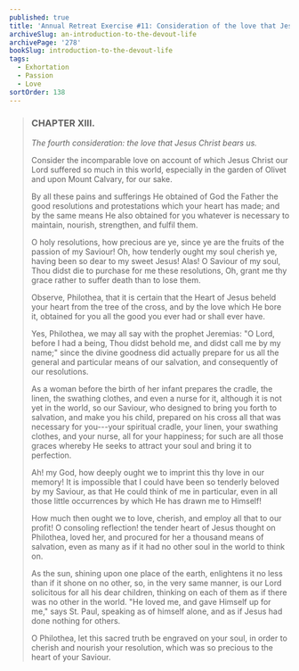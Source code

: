 ```yaml
---
published: true
title: 'Annual Retreat Exercise #11: Consideration of the love that Jesus Christ bears us'
archiveSlug: an-introduction-to-the-devout-life
archivePage: '278'
bookSlug: introduction-to-the-devout-life
tags:
  - Exhortation
  - Passion
  - Love
sortOrder: 138
---
```


> ### CHAPTER XIII.
>
> *The fourth consideration: the love that Jesus Christ bears us.*
>
> Consider the incomparable love on account of which Jesus Christ our Lord suffered so much in this world, especially in the garden of Olivet and upon Mount Calvary, for our sake.
>
> By all these pains and sufferings He obtained of God the Father the good resolutions and protestations which your heart has made; and by the same means He also obtained for you whatever is necessary to maintain, nourish, strengthen, and fulfil them.
>
> O holy resolutions, how precious are ye, since ye are the fruits of the passion of my Saviour! Oh, how tenderly ought my soul cherish ye, having been so dear to my sweet Jesus! Alas! O Saviour of my soul, Thou didst die to purchase for me these resolutions, Oh, grant me thy grace rather to suffer death than to lose them.
>
> Observe, Philothea, that it is certain that the Heart of Jesus beheld your heart from the tree of the cross, and by the love which He bore it, obtained for you all the good you ever had or shall ever have.
>
> Yes, Philothea, we may all say with the prophet Jeremias: "O Lord, before I had a being, Thou didst behold me, and didst call me by my name;" since the divine goodness did actually prepare for us all the general and particular means of our salvation, and consequently of our resolutions.
>
> As a woman before the birth of her infant prepares the cradle, the linen, the swathing clothes, and even a nurse for it, although it is not yet in the world, so our Saviour, who designed to bring you forth to salvation, and make you his child, prepared on his cross all that was necessary for you---your spiritual cradle, your linen, your swathing clothes, and your nurse, all for your happiness; for such are all those graces whereby He seeks to attract your soul and bring it to perfection.
>
> Ah! my God, how deeply ought we to imprint this thy love in our memory! It is impossible that I could have been so tenderly beloved by my Saviour, as that He could think of me in particular, even in all those little occurrences by which He has drawn me to Himself!
>
> How much then ought we to love, cherish, and employ all that to our profit! O consoling reflection! the tender heart of Jesus thought on Philothea, loved her, and procured for her a thousand means of salvation, even as many as if it had no other soul in the world to think on.
>
> As the sun, shining upon one place of the earth, enlightens it no less than if it shone on no other, so, in the very same manner, is our Lord solicitous for all his dear children, thinking on each of them as if there was no other in the world. "He loved me, and gave Himself up for me," says St. Paul, speaking as of himself alone, and as if Jesus had done nothing for others.
>
> O Philothea, let this sacred truth be engraved on your soul, in order to cherish and nourish your resolution, which was so precious to the heart of your Saviour.
